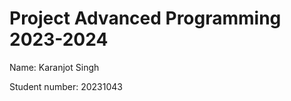 Project Advanced Programming 2023-2024
=======================================

Name: Karanjot Singh

Student number: 20231043
